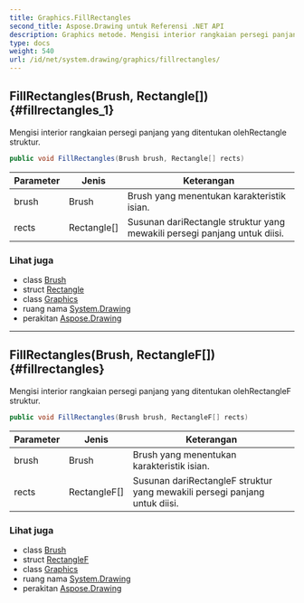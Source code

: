 ```yaml
---
title: Graphics.FillRectangles
second_title: Aspose.Drawing untuk Referensi .NET API
description: Graphics metode. Mengisi interior rangkaian persegi panjang yang ditentukan olehRectangle struktur.
type: docs
weight: 540
url: /id/net/system.drawing/graphics/fillrectangles/
---
```

## FillRectangles(Brush, Rectangle[]) {#fillrectangles_1}

Mengisi interior rangkaian persegi panjang yang ditentukan olehRectangle struktur.

```csharp
public void FillRectangles(Brush brush, Rectangle[] rects)
```

| Parameter | Jenis | Keterangan |
| --- | --- | --- |
| brush | Brush | Brush yang menentukan karakteristik isian. |
| rects | Rectangle[] | Susunan dariRectangle struktur yang mewakili persegi panjang untuk diisi. |

### Lihat juga

* class [Brush](../../brush/)
* struct [Rectangle](../../rectangle/)
* class [Graphics](../)
* ruang nama [System.Drawing](../../graphics/)
* perakitan [Aspose.Drawing](../../../)

---

## FillRectangles(Brush, RectangleF[]) {#fillrectangles}

Mengisi interior rangkaian persegi panjang yang ditentukan olehRectangleF struktur.

```csharp
public void FillRectangles(Brush brush, RectangleF[] rects)
```

| Parameter | Jenis | Keterangan |
| --- | --- | --- |
| brush | Brush | Brush yang menentukan karakteristik isian. |
| rects | RectangleF[] | Susunan dariRectangleF struktur yang mewakili persegi panjang untuk diisi. |

### Lihat juga

* class [Brush](../../brush/)
* struct [RectangleF](../../rectanglef/)
* class [Graphics](../)
* ruang nama [System.Drawing](../../graphics/)
* perakitan [Aspose.Drawing](../../../)


